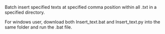 Batch insert specified texts at specified comma position within all .txt in a specified directory. 

For windows user, download both Insert_text.bat and Insert_text.py into the same folder and run the .bat file.

